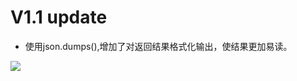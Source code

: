 # V1.1 update

- 使用json.dumps(),增加了对返回结果格式化输出，使结果更加易读。

![](http://p81vbqgtm.bkt.clouddn.com/18-6-21/83542295.jpg)